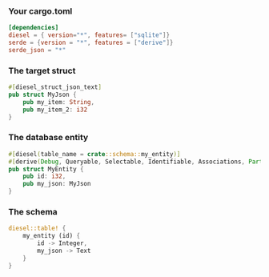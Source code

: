 ### Your cargo.toml
```toml
[dependencies]
diesel = { version="*", features= ["sqlite"]}
serde = {version = "*", features = ["derive"]}
serde_json = "*"
```


### The target struct
```rust 
#[diesel_struct_json_text]
pub struct MyJson {
    pub my_item: String,
    pub my_item_2: i32
}
```
### The database entity
```rust 
#[diesel(table_name = crate::schema::my_entity)]
#[derive(Debug, Queryable, Selectable, Identifiable, Associations, PartialEq, Insertable)]
pub struct MyEntity {
    pub id: i32,
    pub my_json: MyJson
}
```
### The schema
```rust 
diesel::table! {
    my_entity (id) {
        id -> Integer,
        my_json -> Text
    }
}
```